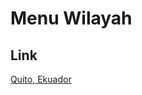 # Menu Wilayah

## Link

[Quito, Ekuador](https://github.com/gigit-pemilu/pemilu-2024-99-luar-negeri/tree/main/pilpres/hitung-suara/sub/99-luar-negeri/sub/96-quito-ekuador/sub/01-quito-ekuador/sub/0001-quito-ekuador)

